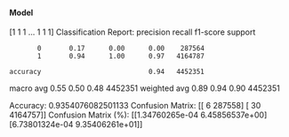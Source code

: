#### Model
[1 1 1 ... 1 1 1]
Classification Report:
              precision    recall  f1-score   support

           0       0.17      0.00      0.00    287564
           1       0.94      1.00      0.97   4164787

    accuracy                           0.94   4452351
   macro avg       0.55      0.50      0.48   4452351
weighted avg       0.89      0.94      0.90   4452351

Accuracy: 0.9354076082501133
Confusion Matrix:
[[      6  287558]
 [     30 4164757]]
Confusion Matrix (%):
[[1.34760265e-04 6.45856537e+00]
 [6.73801324e-04 9.35406261e+01]]
